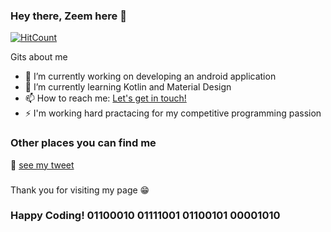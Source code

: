 ### Hey there, Zeem here 👋

[![HitCount](http://hits.dwyl.com/Hazqier/Hazqier.svg)](http://hits.dwyl.com/Hazqier/Hazqier)

Gits about me

- 🔭 I’m currently working on developing an android application
- 🌱 I’m currently learning Kotlin and Material Design
- 📫 How to reach me: <a href="mailto:hazqier205@gmail.com">Let's get in touch!</a>
- ⚡ I'm working hard practacing for my competitive programming passion

### Other places you can find me

🐤 [see my tweet](https://twitter.com/Hazqier)

###

Thank you for visiting my page 😁
### Happy Coding! 01100010 01111001 01100101 00001010 ###
